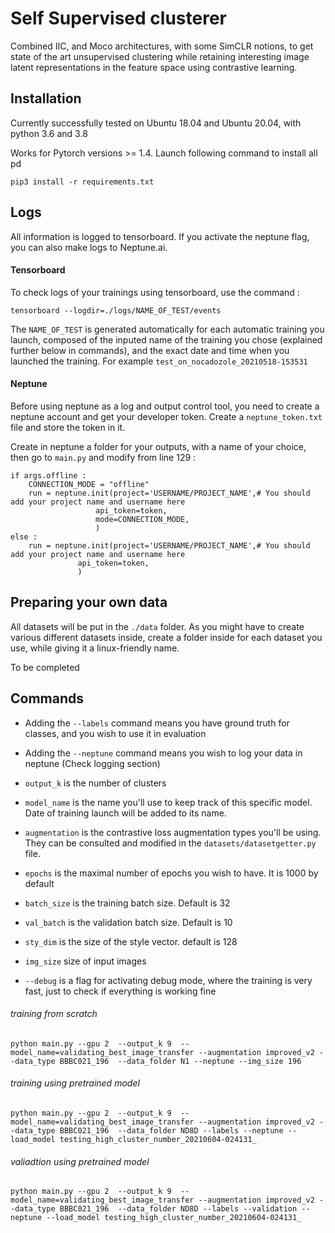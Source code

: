 # Self Supervised clusterer

Combined IIC, and Moco architectures, with some SimCLR notions, to get state of the art unsupervised clustering while retaining interesting image latent representations in the feature space using contrastive learning.

## Installation

Currently successfully tested on Ubuntu 18.04 and Ubuntu 20.04, with python 3.6 and 3.8

Works for Pytorch versions >= 1.4. Launch following command to install all pd

```
pip3 install -r requirements.txt
```


## Logs

All information is logged to tensorboard. If you activate the neptune flag, you can also make logs to Neptune.ai.

#### Tensorboard

To check logs of your trainings using tensorboard, use the command :

```
tensorboard --logdir=./logs/NAME_OF_TEST/events
```

The `NAME_OF_TEST` is generated automatically for each automatic training you launch, composed of the inputed name of the training you chose (explained further below in commands), and the exact date and time when you launched the training. For example  `test_on_nocadozole_20210518-153531`

#### Neptune

Before using neptune as a log and output control tool, you need to create a neptune account and get your developer token. Create a `neptune_token.txt` file and store the token in it.

Create in neptune a folder for your outputs, with a name of your choice, then go to `main.py` and modify from line 129 :

```
if args.offline :
    CONNECTION_MODE = "offline"
    run = neptune.init(project='USERNAME/PROJECT_NAME',# You should add your project name and username here
                   api_token=token,
                   mode=CONNECTION_MODE,
                   )
else :
    run = neptune.init(project='USERNAME/PROJECT_NAME',# You should add your project name and username here
               api_token=token,
               )
```


## Preparing your own data

All datasets will be put in the `./data` folder. As you might have to create various different datasets inside, create a folder inside for each dataset you use, while giving it a linux-friendly name.

To be completed


## Commands

- Adding the `--labels` command means you have ground truth for classes, and you wish to use it in evaluation

- Adding the `--neptune` command means you wish to log your data in neptune (Check logging section)

- `output_k` is the number of clusters

- `model_name` is the name you'll use to keep track of this specific model. Date of training launch will be added to its name.

- `augmentation` is the contrastive loss augmentation types you'll be using. They can be consulted and modified in the `datasets/datasetgetter.py` file.

- `epochs` is the maximal number of epochs you wish to have. It is 1000 by default

- `batch_size` is the training batch size. Default is 32

- `val_batch` is the validation batch size. Default is 10

- `sty_dim` is the size of the style vector. default is 128

- `img_size` size of input images

- `--debug` is a flag for activating debug mode, where the training is very fast, just to check if everything is working fine



###### training from scratch

```
python main.py --gpu 2  --output_k 9  --model_name=validating_best_image_transfer --augmentation improved_v2 --data_type BBBC021_196  --data_folder N1 --neptune --img_size 196
```

###### training using pretrained model

```
python main.py --gpu 2  --output_k 9  --model_name=validating_best_image_transfer --augmentation improved_v2 --data_type BBBC021_196  --data_folder ND8D --labels --neptune --load_model testing_high_cluster_number_20210604-024131_
```

###### valiadtion using pretrained model

```
python main.py --gpu 2  --output_k 9  --model_name=validating_best_image_transfer --augmentation improved_v2 --data_type BBBC021_196  --data_folder ND8D --labels --validation --neptune --load_model testing_high_cluster_number_20210604-024131_
```
